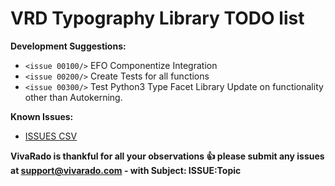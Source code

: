 VRD Typography Library TODO list
=============================

**Development Suggestions:**

 * ```<issue 00100/>``` EFO Componentize Integration
 * ```<issue 00200/>``` Create Tests for all functions
 * ```<issue 00300/>``` Test Python3 Type Facet Library Update on functionality other than Autokerning.

 **Known Issues:**

 * [ISSUES CSV](https://github.com/VivaRado/VRD-Typography-Library/blob/master/issues.csv)

**VivaRado is thankful for all your observations :+1: please submit any issues at support@vivarado.com - with Subject: ISSUE:Topic**